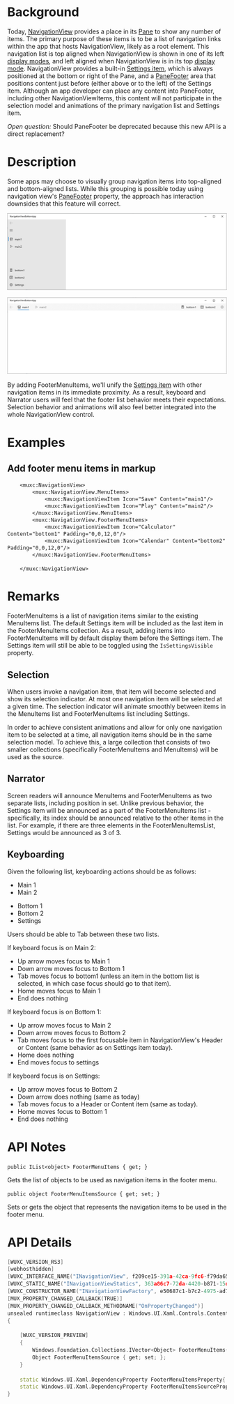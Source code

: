 
# Background
Today, [NavigationView](https://docs.microsoft.com/en-us/windows/uwp/design/controls-and-patterns/navigationview) provides a place in its [Pane](https://docs.microsoft.com/en-us/windows/uwp/design/controls-and-patterns/navigationview) to show any number of items.
The primary purpose of these items is to be a list of navigation links within the app that hosts NavigationView, likely as a root element.
This navigation list is top aligned when NavigationView is shown in one of its left [display modes](https://docs.microsoft.com/en-us/windows/uwp/design/controls-and-patterns/navigationview#display-modes), and left aligned when NavigationView is in its top [display mode](https://docs.microsoft.com/en-us/windows/uwp/design/controls-and-patterns/navigationview#display-modes).
NavigationView provides a built-in [Settings item](https://docs.microsoft.com/en-us/uwp/api/microsoft.ui.xaml.controls.navigationview.settingsitem?view=winui-2.3), which is always positioned at the bottom or right of the Pane, and a [PaneFooter](https://docs.microsoft.com/en-us/uwp/api/microsoft.ui.xaml.controls.navigationview.panefooter?view=winui-2.3) area that positions content just before (either above or to the left) of the Settings item.
Although an app developer can place any content into PaneFooter, including other NavigationViewItems, this content will not participate in the selection model and animations of the primary navigation list and Settings item.

_Open question:_ Should PaneFooter be deprecated because this new API is a direct replacement?

# Description
<!-- Use this section to provide a brief description of the feature.
For an example, see the introduction to the PasswordBox control 
(http://docs.microsoft.com/windows/uwp/design/controls-and-patterns/password-box). -->
Some apps may choose to visually group navigation items into top-aligned and bottom-aligned lists.
While this grouping is possible today using navigation view's [PaneFooter](https://docs.microsoft.com/en-us/uwp/api/microsoft.ui.xaml.controls.navigationview.panefooter?view=winui-2.3) property, the approach has interaction downsides that this feature will correct.

![NavigationView in Left display mode showing FooterMenuItems](FooterItems_Left.png)

![NavigationView in Top display mode showing FooterMenuItems](FooterItems_Top.png)

By adding FooterMenuItems, we'll unify the [Settings item](https://docs.microsoft.com/en-us/uwp/api/microsoft.ui.xaml.controls.navigationview.settingsitem?view=winui-2.3) with other navigation items in its immediate proximity.
As a result, keyboard and Narrator users will feel that the footer list behavior meets their expectations.
Selection behavior and animations will also feel better integrated into the whole NavigationView control.


# Examples
<!-- Use this section to explain the features of the API, showing
example code with each description. The general format is: 
  feature explanation,
  example code
  feature explanation,
  example code
  etc.-->
  
<!-- Code samples should be in C# and/or C++/WinRT -->

<!-- As an example of this section, see the Examples section for the PasswordBox control 
(https://docs.microsoft.com/windows/uwp/design/controls-and-patterns/password-box#examples). -->

## Add footer menu items in markup
```xaml
    <muxc:NavigationView>
        <muxc:NavigationView.MenuItems>
            <muxc:NavigationViewItem Icon="Save" Content="main1"/>
            <muxc:NavigationViewItem Icon="Play" Content="main2"/>
        </muxc:NavigationView.MenuItems>
        <muxc:NavigationView.FooterMenuItems>
            <muxc:NavigationViewItem Icon="Calculator" Content="bottom1" Padding="0,0,12,0"/>
            <muxc:NavigationViewItem Icon="Calendar" Content="bottom2" Padding="0,0,12,0"/>
        </muxc:NavigationView.FooterMenuItems>
        
    </muxc:NavigationView>
```


# Remarks
<!-- Explanation and guidance that doesn't fit into the Examples section. -->

<!-- APIs should only throw exceptions in exceptional conditions; basically,
only when there's a bug in the caller, such as argument exception.  But if for some
reason it's necessary for a caller to catch an exception from an API, call that
out with an explanation either here or in the Examples -->

FooterMenuItems is a list of navigation items similar to the existing MenuItems list.
The default Settings item will be included as the last item in the FooterMenuItems collection.
As a result, adding items into FooterMenuItems will by default display them before the Settings item. The Settings item will still be able to be toggled using the `IsSettingsVisible` property.

## Selection
When users invoke a navigation item, that item will become selected and show its selection indicator. 
At most one navigation item will be selected at a given time.
The selection indicator will animate smoothly between items in the MenuItems list and FooterMenuItems list including Settings. 

In order to achieve consistent animations and allow for only one navigation item to be selected at a time, all navigation items should be in the same selection model. To achieve this, a large collection that consists of two smaller collections (specifically FooterMenuItems and MenuItems) will be used as the source.

## Narrator
Screen readers will announce MenuItems and FooterMenuItems as two separate lists, including position in set. 
Unlike previous behavior, the Settings item will be announced as a part of the FooterMenuItems list - specifically, its index should be announced relative to the other items in the list. For example, if there are three elements in the FooterMenuItemsList, Settings would be announced as 3 of 3.

## Keyboarding
Given the following list, keyboarding actions should be as follows:
- Main 1
- Main 2

<!-- -->

- Bottom 1
- Bottom 2
- Settings

Users should be able to Tab between these two lists.

If keyboard focus is on Main 2:
- Up arrow moves focus to Main 1
- Down arrow moves focus to Bottom 1
- Tab moves focus to bottom1 (unless an item in the bottom list is selected, in which case focus should go to that item).
- Home moves focus to Main 1
- End does nothing

If keyboard focus is on Bottom 1:
- Up arrow moves focus to Main 2
- Down arrow moves focus to Bottom 2
- Tab moves focus to the first focusable item in NavigationView's Header or Content (same behavior as on Settings item today).
- Home does nothing
- End moves focus to settings

If keyboard focus is on Settings:
- Up arrow moves focus to Bottom 2
- Down arrow does nothing (same as today)
- Tab moves focus to a Header or Content item (same as today).
- Home moves focus to Bottom 1
- End does nothing


# API Notes
<!-- Option 1: Give a one or two line description of each API (type
and member), or at least the ones that aren't obvious
from their name.  These descriptions are what show up
in IntelliSense. For properties, specify the default value of the property if it
isn't the type's default (for example an int-typed property that doesn't default to zero.) -->

<!-- Option 2: Put these descriptions in the below API Details section,
with a "///" comment above the member or type. -->

`public IList<object> FooterMenuItems { get; }`

Gets the list of objects to be used as navigation items in the footer menu.

`public object FooterMenuItemsSource { get; set; }`

Sets or gets the object that represents the navigation items to be used in the footer menu.

# API Details
<!-- The exact API, in MIDL3 format (https://docs.microsoft.com/en-us/uwp/midl-3/) -->
```c++
[WUXC_VERSION_RS3]
[webhosthidden]
[WUXC_INTERFACE_NAME("INavigationView", f209ce15-391a-42ca-9fc6-f79da65aca32)]
[WUXC_STATIC_NAME("INavigationViewStatics", 363a86c7-72da-4420-b871-15d9d0d45756)]
[WUXC_CONSTRUCTOR_NAME("INavigationViewFactory", e50687c1-b7c2-4975-ad7a-5f4fe6a514c9)]
[MUX_PROPERTY_CHANGED_CALLBACK(TRUE)]
[MUX_PROPERTY_CHANGED_CALLBACK_METHODNAME("OnPropertyChanged")]
unsealed runtimeclass NavigationView : Windows.UI.Xaml.Controls.ContentControl
{

    [WUXC_VERSION_PREVIEW]
    {
        Windows.Foundation.Collections.IVector<Object> FooterMenuItems{ get; };
        Object FooterMenuItemsSource { get; set; };
    }
    
    static Windows.UI.Xaml.DependencyProperty FooterMenuItemsProperty{ get; };
    static Windows.UI.Xaml.DependencyProperty FooterMenuItemsSourceProperty{ get; };
}
```
